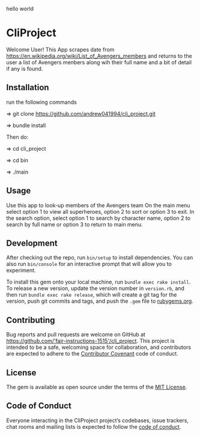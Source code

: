 hello world
# CliProject

Welcome User! 
This App scrapes date from https://en.wikipedia.org/wiki/List_of_Avengers_members
and returns to the user a list of Avengers menbers along wih their full name and a bit of detail if any is found.

## Installation

run the following commands

=> git clone https://github.com/andrew041994/cli_project.git

=> bundle install

Then do:

=> cd cli_project

=> cd bin

=> ./main



## Usage

Use this app to look-up members of the Avengers team
On the main menu select option 1 to view all superheroes, option 2 to sort or option 3 to exit.
In the search option, select option 1 to search by character name, option 2 to search by full name or option 3 to return 
to main menu.

## Development

After checking out the repo, run `bin/setup` to install dependencies. You can also run `bin/console` for an interactive prompt that will allow you to experiment.

To install this gem onto your local machine, run `bundle exec rake install`. To release a new version, update the version number in `version.rb`, and then run `bundle exec rake release`, which will create a git tag for the version, push git commits and tags, and push the `.gem` file to [rubygems.org](https://rubygems.org).

## Contributing

Bug reports and pull requests are welcome on GitHub at https://github.com/'fair-instructions-1515'/cli_project. This project is intended to be a safe, welcoming space for collaboration, and contributors are expected to adhere to the [Contributor Covenant](http://contributor-covenant.org) code of conduct.

## License

The gem is available as open source under the terms of the [MIT License](https://opensource.org/licenses/MIT).

## Code of Conduct

Everyone interacting in the CliProject project’s codebases, issue trackers, chat rooms and mailing lists is expected to follow the [code of conduct](https://github.com/'fair-instructions-1515'/cli_project/blob/master/CODE_OF_CONDUCT.md).
